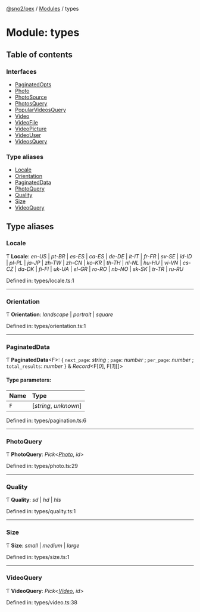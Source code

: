 [@sno2/pex](../README.md) / [Modules](../modules.md) / types

# Module: types

## Table of contents

### Interfaces

- [PaginatedOpts](../interfaces/types.paginatedopts.md)
- [Photo](../interfaces/types.photo.md)
- [PhotoSource](../interfaces/types.photosource.md)
- [PhotosQuery](../interfaces/types.photosquery.md)
- [PopularVideosQuery](../interfaces/types.popularvideosquery.md)
- [Video](../interfaces/types.video.md)
- [VideoFile](../interfaces/types.videofile.md)
- [VideoPicture](../interfaces/types.videopicture.md)
- [VideoUser](../interfaces/types.videouser.md)
- [VideosQuery](../interfaces/types.videosquery.md)

### Type aliases

- [Locale](types.md#locale)
- [Orientation](types.md#orientation)
- [PaginatedData](types.md#paginateddata)
- [PhotoQuery](types.md#photoquery)
- [Quality](types.md#quality)
- [Size](types.md#size)
- [VideoQuery](types.md#videoquery)

## Type aliases

### Locale

Ƭ **Locale**: *en-US* \| *pt-BR* \| *es-ES* \| *ca-ES* \| *de-DE* \| *it-IT* \| *fr-FR* \| *sv-SE* \| *id-ID* \| *pl-PL* \| *ja-JP* \| *zh-TW* \| *zh-CN* \| *ko-KR* \| *th-TH* \| *nl-NL* \| *hu-HU* \| *vi-VN* \| *cs-CZ* \| *da-DK* \| *fi-FI* \| *uk-UA* \| *el-GR* \| *ro-RO* \| *nb-NO* \| *sk-SK* \| *tr-TR* \| *ru-RU*

Defined in: types/locale.ts:1

___

### Orientation

Ƭ **Orientation**: *landscape* \| *portrait* \| *square*

Defined in: types/orientation.ts:1

___

### PaginatedData

Ƭ **PaginatedData**<F\>: { `next_page`: *string* ; `page`: *number* ; `per_page`: *number* ; `total_results`: *number*  } & *Record*<F[*0*], F[*1*][]\>

#### Type parameters:

Name | Type |
:------ | :------ |
`F` | [*string*, *unknown*] |

Defined in: types/pagination.ts:6

___

### PhotoQuery

Ƭ **PhotoQuery**: *Pick*<[*Photo*](../interfaces/types.photo.md), *id*\>

Defined in: types/photo.ts:29

___

### Quality

Ƭ **Quality**: *sd* \| *hd* \| *hls*

Defined in: types/quality.ts:1

___

### Size

Ƭ **Size**: *small* \| *medium* \| *large*

Defined in: types/size.ts:1

___

### VideoQuery

Ƭ **VideoQuery**: *Pick*<[*Video*](../interfaces/types.video.md), *id*\>

Defined in: types/video.ts:38
